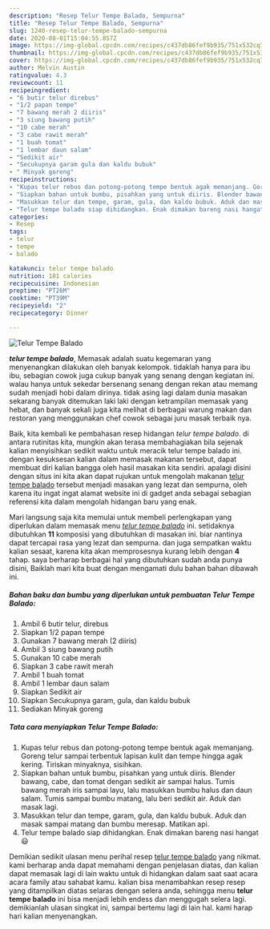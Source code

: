 ```yaml
---
description: "Resep Telur Tempe Balado, Sempurna"
title: "Resep Telur Tempe Balado, Sempurna"
slug: 1240-resep-telur-tempe-balado-sempurna
date: 2020-08-01T15:04:55.857Z
image: https://img-global.cpcdn.com/recipes/c437db86fef9b935/751x532cq70/telur-tempe-balado-foto-resep-utama.jpg
thumbnail: https://img-global.cpcdn.com/recipes/c437db86fef9b935/751x532cq70/telur-tempe-balado-foto-resep-utama.jpg
cover: https://img-global.cpcdn.com/recipes/c437db86fef9b935/751x532cq70/telur-tempe-balado-foto-resep-utama.jpg
author: Melvin Austin
ratingvalue: 4.3
reviewcount: 11
recipeingredient:
- "6 butir telur direbus"
- "1/2 papan tempe"
- "7 bawang merah 2 diiris"
- "3 siung bawang putih"
- "10 cabe merah"
- "3 cabe rawit merah"
- "1 buah tomat"
- "1 lembar daun salam"
- "Sedikit air"
- "Secukupnya garam gula dan kaldu bubuk"
- " Minyak goreng"
recipeinstructions:
- "Kupas telur rebus dan potong-potong tempe bentuk agak memanjang. Goreng telur sampai terbentuk lapisan kulit dan tempe hingga agak kering. Tiriskan minyaknya, sisihkan."
- "Siapkan bahan untuk bumbu, pisahkan yang untuk diiris. Blender bawang, cabe, dan tomat dengan sedikit air sampai halus. Tumis bawang merah iris sampai layu, lalu masukkan bumbu halus dan daun salam. Tumis sampai bumbu matang, lalu beri sedikit air. Aduk dan masak lagi."
- "Masukkan telur dan tempe, garam, gula, dan kaldu bubuk. Aduk dan masak sampai matang dan bumbu meresap. Matikan api."
- "Telur tempe balado siap dihidangkan. Enak dimakan bareng nasi hangat 😃"
categories:
- Resep
tags:
- telur
- tempe
- balado

katakunci: telur tempe balado 
nutrition: 181 calories
recipecuisine: Indonesian
preptime: "PT26M"
cooktime: "PT39M"
recipeyield: "2"
recipecategory: Dinner

---
```



![Telur Tempe Balado](https://img-global.cpcdn.com/recipes/c437db86fef9b935/751x532cq70/telur-tempe-balado-foto-resep-utama.jpg)

<b><i>telur tempe balado</i></b>, Memasak adalah suatu kegemaran yang menyenangkan dilakukan oleh banyak kelompok. tidaklah hanya para ibu ibu, sebagian cowok juga cukup banyak yang senang dengan kegiatan ini. walau hanya untuk sekedar bersenang senang dengan rekan atau memang sudah menjadi hobi dalam dirinya. tidak asing lagi dalam dunia masakan sekarang banyak ditemukan laki laki dengan ketrampilan memasak yang hebat, dan banyak sekali juga kita melihat di berbagai warung makan dan restoran yang menggunakan chef cowok sebagai juru masak terbaik nya.



Baik, kita kembali ke pembahasan resep hidangan <i>telur tempe balado</i>. di antara rutinitas kita, mungkin akan terasa membahagiakan bila sejenak kalian menyisihkan sedikit waktu untuk meracik telur tempe balado ini. dengan kesuksesan kalian dalam memasak makanan tersebut, dapat membuat diri kalian bangga oleh hasil masakan kita sendiri. apalagi disini dengan situs ini kita akan dapat rujukan untuk mengolah makanan <u>telur tempe balado</u> tersebut menjadi masakan yang lezat dan sempurna, oleh karena itu ingat ingat alamat website ini di gadget anda sebagai sebagian referensi kita dalam mengolah hidangan baru yang enak.


Mari langsung saja kita memulai untuk membeli perlengkapan yang diperlukan dalam memasak menu <u><i>telur tempe balado</i></u> ini. setidaknya dibutuhkan <b>11</b> komposisi yang dibutuhkan di masakan ini. biar nantinya dapat tercapai rasa yang lezat dan sempurna. dan juga sempatkan waktu kalian sesaat, karena kita akan memprosesnya kurang lebih dengan <b>4</b> tahap. saya berharap berbagai hal yang dibutuhkan sudah anda punya disini, Baiklah mari kita buat dengan mengamati dulu bahan bahan dibawah ini.

<!--inarticleads1-->

##### Bahan baku dan bumbu yang diperlukan untuk pembuatan Telur Tempe Balado:

1. Ambil 6 butir telur, direbus
1. Siapkan 1/2 papan tempe
1. Gunakan 7 bawang merah (2 diiris)
1. Ambil 3 siung bawang putih
1. Gunakan 10 cabe merah
1. Siapkan 3 cabe rawit merah
1. Ambil 1 buah tomat
1. Ambil 1 lembar daun salam
1. Siapkan Sedikit air
1. Siapkan Secukupnya garam, gula, dan kaldu bubuk
1. Sediakan  Minyak goreng




<!--inarticleads2-->

##### Tata cara menyiapkan Telur Tempe Balado:

1. Kupas telur rebus dan potong-potong tempe bentuk agak memanjang. Goreng telur sampai terbentuk lapisan kulit dan tempe hingga agak kering. Tiriskan minyaknya, sisihkan.
1. Siapkan bahan untuk bumbu, pisahkan yang untuk diiris. Blender bawang, cabe, dan tomat dengan sedikit air sampai halus. Tumis bawang merah iris sampai layu, lalu masukkan bumbu halus dan daun salam. Tumis sampai bumbu matang, lalu beri sedikit air. Aduk dan masak lagi.
1. Masukkan telur dan tempe, garam, gula, dan kaldu bubuk. Aduk dan masak sampai matang dan bumbu meresap. Matikan api.
1. Telur tempe balado siap dihidangkan. Enak dimakan bareng nasi hangat 😃




Demikian sedikit ulasan menu perihal resep <u>telur tempe balado</u> yang nikmat. kami berharap anda dapat memahami dengan penjelasan diatas, dan kalian dapat memasak lagi di lain waktu untuk di hidangkan dalam saat saat acara acara family atau sahabat kamu. kalian bisa menambahkan resep resep yang ditampilkan diatas selaras dengan selera anda, sehingga menu <b>telur tempe balado</b> ini bisa menjadi lebih endess dan menggugah selera lagi. demikianlah ulasan singkat ini, sampai bertemu lagi di lain hal. kami harap hari kalian menyenangkan.
